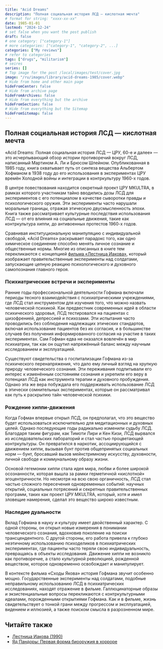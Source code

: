```yaml
---
title: "Acid Dreams"
description: "Полная социальная история ЛСД — кислотная мечта"
# format for string: "xxxx-xx-xx"
date: 1985-01-01
lastmod: "2024-12-24"
# set false when you want the post publish
draft: false
# one category: ["category-1"]
# more categories: ["category-1", "category-2", ...]
categories: ["My reviews"]
# refer to categories
tags: ["drugs", "militarism"]
# seires
series: []
# Top image for the post /local/images/test/cover.jpg
image: "/ru/images/library/acid-dreams-1985/cover.webp"
# Hide from home and other main page
hideFromCenter: false
# Hide from archive page
hideFromArchives: false
# Hide from everything but the archive
hideFromSection: false
# Hide from everything but the Sitemap
hideFromSitemap: false
---
```

## Полная социальная история ЛСД — кислотная мечта

«Acid Dreams: Полная социальная история ЛСД — ЦРУ, 60-е и далее» — это исчерпывающий обзор истории противоречий вокруг ЛСД, написанный Мартином А. Ли и Брюсом Шлейном. Опубликованная в 1985 году, книга охватывает путь от синтеза вещества Альбертом Хофманом в 1938 году до его использования в экспериментах ЦРУ времён Холодной войны и интеграции в контркультуру 1960-х годов.

В центре повествования находится секретный проект ЦРУ MKULTRA, в рамках которого участникам тайно вводились дозы ЛСД для экспериментов с его потенциалом в качестве сыворотки правды и психологического оружия. Эти эксперименты часто нарушали моральные границы, отражая этическую двусмысленность эпохи. Книга также рассматривает культурные последствия использования ЛСД — от его влияния на социальные движения, такие как контркультура хиппи, до антивоенных протестов 1960-х годов.

Сравнивая институциональную манипуляцию с индивидуальной свободой, «Acid Dreams» раскрывает парадокс того, как одно химическое соединение способно менять личное сознание и общественные нормы. Многие из описанных в книге тем перекликаются с концепцией <a href="/ru/library/jacobs-ladder-1990/" target="_blank">фильма «Лестница Иакова»</a>, который изображает правительственные эксперименты над солдатами, запускающие цепную реакцию психологического и духовного самопознания главного героя.

### Психиатрические встречи и эксперименты

Ранние годы профессиональной деятельности Гофмана включали периоды тесного взаимодействия с психиатрическими учреждениями, где ЛСД стал инструментом для изучения того, что можно назвать человеческой психикой. Как предвестник современных идей в области психического здоровья, ЛСД тестировался на пациентах с шизофренией, депрессией и психозами. Эти испытания часто проводились без соблюдения надлежащих этических стандартов, включая использование пациентов без их согласия, и в большинстве случаев без получения информированного согласия на участие в таких экспериментах. Сам Гофман едва не оказался вовлечён в мир психиатрии, так как он ощутил напряжённый баланс между научным исследованием и эксплуатацией.

Существуют свидетельства о госпитализации Гофмана из-за психического перенапряжения, что дало ему личный взгляд на хрупкую природу человеческого сознания. Эти переживания подпитывали его интерес к изменённым состояниям сознания и укрепили его веру в потенциал ЛСД как инструмента терапии и духовного пробуждения. Однако эта же вера побуждала его поддерживать использование ЛСД в этически сомнительных экспериментах, которые он рассматривал как путь к раскрытию тайн человеческой психики.

### Рождение хиппи-движения

Когда Гофман впервые открыл ЛСД, он предполагал, что это вещество будет использоваться исключительно для медитационных и духовных целей. Однако последующие годы радикально изменили судьбу ЛСД. Благодаря таким фигурам, как Тимоти Лири и Кен Кизи, ЛСД вырвался из исследовательских лабораторий и стал частью процветающей контркультуры. Он превратился в наркотик, ассоциирующийся с движением хиппи, вызывая бунт против общепринятых социальных норм — бунт, бросавший вызов мейнстримному искусству, духовности, личной свободе и коммунальному образу жизни.

Основой гегемонии хиппи стала идея мира, любви и более широкой осознанности, которая вышла за рамки герметичной «кислотной» эгоцентричности. Но несмотря на всю свою органичность, ЛСД стал частью сложного пересечения одновременных событий: научных открытий, социальных потрясений и секретных правительственных программ, таких как проект ЦРУ MKULTRA, который, хотя и имел зловещие намерения, сделал это вещество широко известным.

### Наследие дуальности

Вклад Гофмана в науку и культуру имеет двойственный характер. С одной стороны, он открыл новые измерения в понимании человеческого сознания, вдохновив поколение на поиски трансцендентного. С другой стороны, его работа привела к глубоко неэтичному использованию психоделиков в психиатрических экспериментах, где пациенты часто теряли свою индивидуальность, превращаясь в объекты исследования. Движение хиппи не возникло как противоречие, а стало культурной революцией, рожденной веществом, которое одновременно освобождает и манипулирует.

В контексте фильма «Сходы Якова» история Гофмана звучит особенно мощно. Государственные эксперименты над солдатами, подобные неправильному использованию ЛСД в психиатрических исследованиях, находят отражение в фильме. Галлюцинаторные образы и экзистенциальные вопросы перекликаются с контркультурными идеалами, порожденными открытиями Гофмана. Как и в фильме, жизнь свидетельствует о тонкой грани между прогрессом и эксплуатацией, видением и иллюзией, а также поиском смысла в разрозненном мире.

## Читайте также

<ul>
	<li><a href="/ru/library/jacobs-ladder-1990/" target="_blank">
		Лестница Иакова (1990)
	</a></li>
	<li><a href="/ru/articles/pandoras-toxin/" target="_blank">
		Яд Пандоры: Первая форма биооружия в хорроре
	</a></li>
</ul>